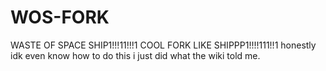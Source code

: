 # WOS-FORK
WASTE OF SPACE SHIP1!!!11!!!1
COOL FORK LIKE SHIPPP1!!!!111!!1
honestly idk even know how to do this i just did what the wiki told me.
